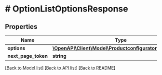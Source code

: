 # # OptionListOptionsResponse


## Properties 


Name | Type | Description | Notes
------------ | ------------- | ------------- | -------------
**options**| [**\OpenAPI\Client\Model\ProductconfiguratoroptionEntity[]**](ProductconfiguratoroptionEntity.md) |   | [optional]
**next_page_token**| **string** |   | [optional]


[[Back to Model list]](../../README.md#models) [[Back to API list]](../../README.md#endpoints) [[Back to README]](../../README.md)

